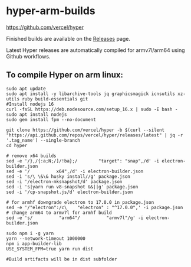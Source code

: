 # hyper-arm-builds
https://github.com/vercel/hyper

Finished builds are available on the [Releases](https://github.com/Jai-JAP/hyper-arm-builds/releases) page.

Latest Hyper releases are automatically compiled for armv7l/arm64 using Github workflows.

## To compile Hyper on arm linux:
```
sudo apt update
sudo apt install -y libarchive-tools jq graphicsmagick icnsutils xz-utils ruby build-essentials git
#Install nodejs 16
curl -fsSL https://deb.nodesource.com/setup_16.x | sudo -E bash -
sudo apt install nodejs
sudo gem install fpm --no-document
            
git clone https://github.com/vercel/hyper -b $(curl --silent "https://api.github.com/repos/vercel/hyper/releases/latest" | jq -r '.tag_name') --single-branch
cd hyper

# remove x64 builds
sed -e '/},/{:a;N;/]/!ba};/        "target": "snap",/d' -i electron-builder.json 
sed -e '/          x64",/d' -i electron-builder.json 
sed -i 's/\ \&\& husky install//g' package.json
sed -i '/electron-mksnapshot/d' package.json
sed -i 's|yarn run v8-snapshot &&||g' package.json
sed -i '/cp-snapshot.js/d' electron-builder.json

# for armhf downgrade electron to 17.0.0 in package.json
sed -e '/"electron":/c\    "electron" : "^17.0.0",' -i package.json
# change arm64 to armv7l for armhf build
sed -e 's/          "arm64"/          "armv7l"/g' -i electron-builder.json

sudo npm i -g yarn
yarn --network-timeout 1000000
npm i app-builder-lib
USE_SYSTEM_FPM=true yarn run dist

#Build artifacts will be in dist subfolder
```

